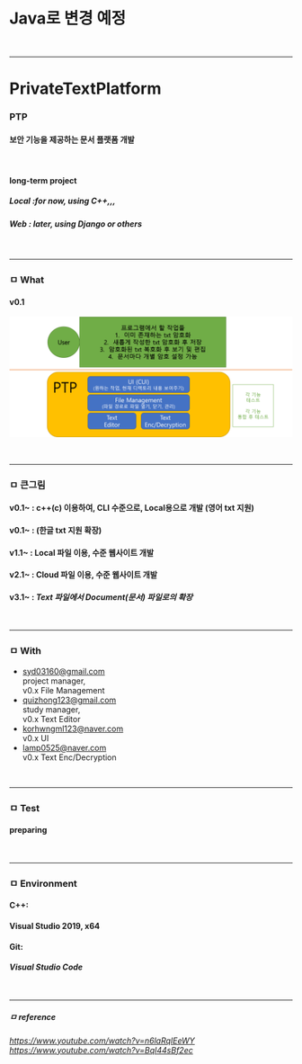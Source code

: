 # Java로 변경 예정

<br>

---

# PrivateTextPlatform
### PTP
#### 보안 기능을 제공하는 문서 플랫폼 개발 
<br>

#### long-term project
##### Local :*for now, using C++,,,*
##### Web   : *later, using Django or others*
<br>
 
---

### ㅁ What
#### v0.1
![Screenshot](/imgs/v0_title.png)

<br>
    
---

### ㅁ 큰그림
#### v0.1~ : c++(c) 이용하여, CLI 수준으로, Local용으로 개발 (영어 txt 지원)
#### v0.1~ : (한글 txt 지원 확장)
#### v1.1~ : Local 파일 이용, 수준 웹사이트 개발
#### v2.1~ : Cloud 파일 이용, 수준 웹사이트 개발  
#### v3.1~ : *Text 파일에서 Document(문서) 파일로의 확장*

<br>

---

### ㅁ With
- syd03160@gmail.com  
    project manager,  
    v0.x File Management
- quizhong123@gmail.com  
    study manager,  
    v0.x Text Editor
- korhwngml123@naver.com  
    v0.x UI
- lamp0525@naver.com  
    v0.x Text Enc/Decryption  


<br>

---

### ㅁ Test
#### preparing  

<br>

---

### ㅁ Environment
#### C++:
#### Visual Studio 2019, x64  
#### Git:
#### *Visual Studio Code*
<br>

---

##### ㅁ reference
*https://www.youtube.com/watch?v=n6laRqIEeWY*  
*https://www.youtube.com/watch?v=BqI44sBf2ec*




